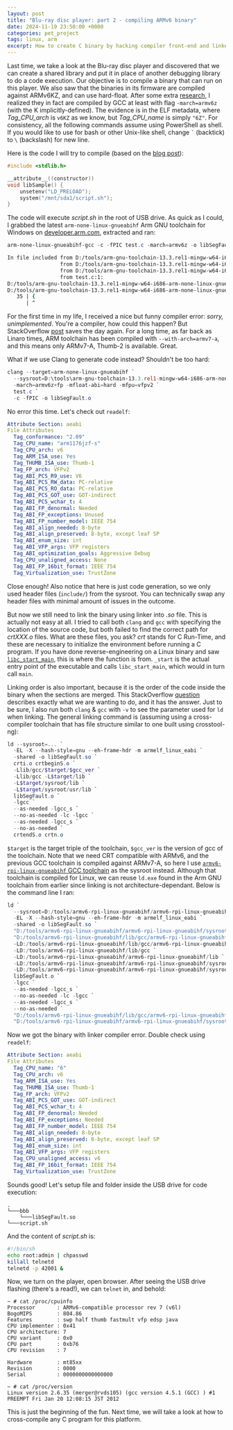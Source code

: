 ```yaml
---
layout: post
title: "Blu-ray disc player: part 2 - compiling ARMv6 binary"
date: 2024-11-19 23:50:00 +0000
categories: pet_project
tags: linux, arm
excerpt: How to create C binary by hacking compiler front-end and linker
---
```


Last time, we take a look at the Blu-ray disc player and discovered that we can create a shared library and put it in place of another debugging library to do a code execution. Our objective is to compile a binary that can run on this player. We also saw that the binaries in its firmware are compiled against ARMv6KZ, and can use hard-float. After some extra [research](https://reviews.llvm.org/D18086), I realized they in fact are compiled by GCC at least with flag `-march=armv6z` (with the K implicitly-defined). The evidence is in the ELF metadata, where *Tag_CPU_arch* is `v6KZ` as we know, but *Tag_CPU_name* is simply `"6Z"`. For consistency, all the following commands assume using PowerShell as shell. If you would like to use for bash or other Unix-like shell, change `` ` `` (backtick) to `\` (backslash) for new line.

Here is the code I will try to compile (based on the [blog post](http://www.malcolmstagg.com/bdp/firmware-less.html)):

```c
#include <stdlib.h>

__attribute__((constructor))
void libSample() {
    unsetenv("LD_PRELOAD");
    system("/mnt/sda1/script.sh");
}
```

The code will execute _script.sh_ in the root of USB drive. As quick as I could, I grabbed the latest `arm-none-linux-gnueabihf` Arm GNU toolchain for Windows on [developer.arm.com](https://developer.arm.com/Tools%20and%20Software/GNU%20Toolchain), extracted and ran:

```powershell
arm-none-linux-gnueabihf-gcc -c -fPIC test.c -march=armv6z -o libSegFault.o
```

```sh
In file included from D:/tools/arm-gnu-toolchain-13.3.rel1-mingw-w64-i686-arm-none-linux-gnueabihf/arm-none-linux-gnueabihf/libc/usr/include/endian.h:35,
                 from D:/tools/arm-gnu-toolchain-13.3.rel1-mingw-w64-i686-arm-none-linux-gnueabihf/arm-none-linux-gnueabihf/libc/usr/include/sys/types.h:176,
                 from D:/tools/arm-gnu-toolchain-13.3.rel1-mingw-w64-i686-arm-none-linux-gnueabihf/arm-none-linux-gnueabihf/libc/usr/include/stdlib.h:514,
                 from test.c:1:
D:/tools/arm-gnu-toolchain-13.3.rel1-mingw-w64-i686-arm-none-linux-gnueabihf/arm-none-linux-gnueabihf/libc/usr/include/bits/byteswap.h: In function '__bswap_16':
D:/tools/arm-gnu-toolchain-13.3.rel1-mingw-w64-i686-arm-none-linux-gnueabihf/arm-none-linux-gnueabihf/libc/usr/include/bits/byteswap.h:35:1: sorry, unimplemented: Thumb-1 'hard-float' VFP ABI
   35 | {
      | ^
```

For the first time in my life, I received a nice but funny compiler error: _sorry, unimplemented_. You're a compiler, how could this happen? But StackOverflow [post](https://stackoverflow.com/questions/35132319/build-for-armv6-with-gnueabihf) saves the day again. For a long time, as far back as Linaro times, ARM toolchain has been compiled with `--with-arch=armv7-a`, and this means only ARMv7-A, Thumb-2 is available. Great.

What if we use Clang to generate code instead? Shouldn't be too hard:

```powershell
clang --target=arm-none-linux-gnueabihf `
  --sysroot=D:\tools\arm-gnu-toolchain-13.3.rel1-mingw-w64-i686-arm-none-linux-gnueabihf\arm-none-linux-gnueabihf\libc `
  -march=armv6z+fp -mfloat-abi=hard -mfpu=vfpv2 `
  test.c `
  -c -fPIC -o libSegFault.o
```

No error this time. Let's check out `readelf`:

```yaml
Attribute Section: aeabi
File Attributes
  Tag_conformance: "2.09"
  Tag_CPU_name: "arm1176jzf-s"
  Tag_CPU_arch: v6
  Tag_ARM_ISA_use: Yes
  Tag_THUMB_ISA_use: Thumb-1
  Tag_FP_arch: VFPv2
  Tag_ABI_PCS_R9_use: V6
  Tag_ABI_PCS_RW_data: PC-relative
  Tag_ABI_PCS_RO_data: PC-relative
  Tag_ABI_PCS_GOT_use: GOT-indirect
  Tag_ABI_PCS_wchar_t: 4
  Tag_ABI_FP_denormal: Needed
  Tag_ABI_FP_exceptions: Unused
  Tag_ABI_FP_number_model: IEEE 754
  Tag_ABI_align_needed: 8-byte
  Tag_ABI_align_preserved: 8-byte, except leaf SP
  Tag_ABI_enum_size: int
  Tag_ABI_VFP_args: VFP registers
  Tag_ABI_optimization_goals: Aggressive Debug
  Tag_CPU_unaligned_access: None
  Tag_ABI_FP_16bit_format: IEEE 754
  Tag_Virtualization_use: TrustZone
```

Close enough! Also notice that here is just code generation, so we only used header files (`include/`) from the sysroot. You can technically swap any header files with minimal amount of issues in the outcome.

But now we still need to link the binary using linker into _.so_ file. This is actually not easy at all. I tried to call both `clang` and `gcc` with specifying the location of the source code, but both failed to find the correct path for _crtXXX.o_ files. What are these files, you ask? _crt_ stands for C Run-Time, and these are necessary to initialize the environment before running a C program. If you have done reverse-engineering on a Linux binary and saw [`libc_start_main`](https://stackoverflow.com/questions/62709030/what-is-libc-start-main-and-start), this is where the function is from. `_start` is the actual entry point of the executable and calls `libc_start_main`, which would in turn call `main`.

Linking order is also important, because it is the order of the code inside the binary when the sections are merged. This StackOverflow [question](https://stackoverflow.com/questions/22160888/what-is-the-difference-between-crtbegin-o-crtbegint-o-and-crtbegins-o) describes exactly what we are wanting to do, and it has the answer. Just to be sure, I also run both `clang` & `gcc` with `-v` to see the parameter used for `ld` when linking. The general linking command is (assuming using a cross-compiler toolchain that has file structure similar to one built using crosstool-ng):

```powershell
ld --sysroot=... `
  -EL -X --hash-style=gnu --eh-frame-hdr -m armelf_linux_eabi `
  -shared -o libSegFault.so `
  crti.o crtbeginS.o `
  -Llib/gcc/$target/$gcc_ver `
  -Llib/gcc -L$target/lib `
  -L$target/sysroot/lib `
  -L$target/sysroot/usr/lib `
  libSegFault.o `
  -lgcc `
  --as-needed -lgcc_s `
  --no-as-needed -lc -lgcc `
  --as-needed -lgcc_s `
  --no-as-needed `
  crtendS.o crtn.o
```

`$target` is the target triple of the toolchain, `$gcc_ver` is the version of gcc of the toolchain. Note that we need CRT compatible with ARMv6, and the previous GCC toolchain is compiled against ARMv7-A, so here I use [`armv6-rpi-linux-gnueabihf` GCC toolchain](https://github.com/tttapa/docker-arm-cross-toolchain) as the sysroot instead. Although that toolchain is compiled for Linux, we can reuse `ld.exe` found in the Arm GNU toolchain from earlier since linking is not architecture-dependant. Below is the command line I ran:

```powershell
ld `
  --sysroot=D:/tools/armv6-rpi-linux-gnueabihf/armv6-rpi-linux-gnueabihf/sysroot `
  -EL -X --hash-style=gnu --eh-frame-hdr -m armelf_linux_eabi `
  -shared -o libSegFault.so `
  "D:/tools/armv6-rpi-linux-gnueabihf/armv6-rpi-linux-gnueabihf/sysroot/usr/lib/crti.o" `
  "D:/tools/armv6-rpi-linux-gnueabihf/lib/gcc/armv6-rpi-linux-gnueabihf/14.2.0/crtbeginS.o" `
  -LD:/tools/armv6-rpi-linux-gnueabihf/lib/gcc/armv6-rpi-linux-gnueabihf/14.2.0 `
  -LD:/tools/armv6-rpi-linux-gnueabihf/lib/gcc `
  -LD:/tools/armv6-rpi-linux-gnueabihf/armv6-rpi-linux-gnueabihf/lib `
  -LD:/tools/armv6-rpi-linux-gnueabihf/armv6-rpi-linux-gnueabihf/sysroot/lib `
  -LD:/tools/armv6-rpi-linux-gnueabihf/armv6-rpi-linux-gnueabihf/sysroot/usr/lib `
  libSegFault.o `
  -lgcc `
  --as-needed -lgcc_s `
  --no-as-needed -lc -lgcc `
  --as-needed -lgcc_s `
  --no-as-needed `
  "D:/tools/armv6-rpi-linux-gnueabihf/lib/gcc/armv6-rpi-linux-gnueabihf/14.2.0/crtendS.o" `
  "D:/tools/armv6-rpi-linux-gnueabihf/armv6-rpi-linux-gnueabihf/sysroot/usr/lib/crtn.o"
```

Now we got the binary with linker compiler error. Double check using `readelf`:

```yaml
Attribute Section: aeabi
File Attributes
  Tag_CPU_name: "6"
  Tag_CPU_arch: v6
  Tag_ARM_ISA_use: Yes
  Tag_THUMB_ISA_use: Thumb-1
  Tag_FP_arch: VFPv2
  Tag_ABI_PCS_GOT_use: GOT-indirect
  Tag_ABI_PCS_wchar_t: 4
  Tag_ABI_FP_denormal: Needed
  Tag_ABI_FP_exceptions: Needed
  Tag_ABI_FP_number_model: IEEE 754
  Tag_ABI_align_needed: 8-byte
  Tag_ABI_align_preserved: 8-byte, except leaf SP
  Tag_ABI_enum_size: int
  Tag_ABI_VFP_args: VFP registers
  Tag_CPU_unaligned_access: v6
  Tag_ABI_FP_16bit_format: IEEE 754
  Tag_Virtualization_use: TrustZone
```

Sounds good! Let's setup file and folder inside the USB drive for code execution:

```
.
└───bbb
    └───libSegFault.so
└───script.sh
```

And the content of _script.sh_ is:

```sh
#!/bin/sh
echo root:admin | chpasswd
killall telnetd
telnetd -p 42001 &
```

Now, we turn on the player, open browser. After seeing the USB drive flashing (there's a read!), we can `telnet` in, and behold:

```
~ # cat /proc/cpuinfo
Processor       : ARMv6-compatible processor rev 7 (v6l)
BogoMIPS        : 804.86
Features        : swp half thumb fastmult vfp edsp java
CPU implementer : 0x41
CPU architecture: 7
CPU variant     : 0x0
CPU part        : 0xb76
CPU revision    : 7

Hardware        : mt85xx
Revision        : 0000
Serial          : 0000000000000000
```

```
~ # cat /proc/version
Linux version 2.6.35 (merger@rvds105) (gcc version 4.5.1 (GCC) ) #1 PREEMPT Fri Jan 20 12:08:15 JST 2012
```

This is just the beginning of the fun. Next time, we will take a look at how to cross-compile any C program for this platform.
